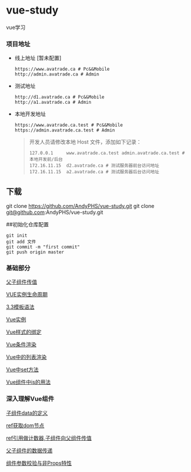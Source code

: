 # vue-study
vue学习
### 项目地址

- 线上地址 [暂未配置]
    ```
    https://www.avatrade.ca # Pc&&Mobile
    http://admin.avatrade.ca # Admin
    ```

- 测试地址
    ```
    http://d1.avatrade.ca # Pc&&Mobile
    http://a1.avatrade.ca # Admin
    ```

- 本地开发地址
    ```
    https://www.avatrade.ca.test # Pc&&Mobile
    https://admin.avatrade.ca.test # Admin
    ```

    > 开发人员请修改本地 Host 文件，添加如下记录：
    > ```
    > 127.0.0.1     www.avatrade.ca.test admin.avatrade.ca.test # 本地开发前/后台
    > 172.16.11.15  d2.avatrade.ca # 测试服务器前台访问地址
    > 172.16.11.15  a2.avatrade.ca # 测试服务器后台访问地址
    > ```


## 下载
git clone https://github.com/AndyPHS/vue-study.git
git clone git@github.com:AndyPHS/vue-study.git

##初始化仓库配置
 ```
git init 
git add 文件
git commit -m "first commit"
git push origin master
 ```
### 基础部分

[父子组件传值](/Vue基础精讲/Vue组件之间传值.html)  

[VUE实例生命周期](/Vue基础精讲/Vue实例生命周期函数.html)

[3.3模板语法](/Vue基础精讲/3—3模板语法.html)

[Vue实例](/Vue基础精讲/Vue实例.html)

[Vue样式的绑定](/Vue基础精讲/vue样式的绑定.html)

[Vue条件渲染](/Vue基础精讲/Vue中条件的渲染.html)

[Vue中的列表渲染](/Vue基础精讲/Vue中的列表渲染.html)

[Vue中set方法](/Vue基础精讲/Vue中set方法.html)

[Vue组件中is的用法](/深入理解Vue组件/Vue组件is的使用.html)

### 深入理解Vue组件

[子组件data的定义](/深入理解Vue组件/子组件data的定义.html)

[ref获取dom节点](/深入理解Vue组件/ref获取dom节点.html)

[ref引用做计数器,子组件向父组件传值](/深入理解Vue组件/ref引用做计数器.html)

[父子组件的数据传递](/深入理解Vue组件/父子组件的数据传递.html)

[组件参数校验与非Props特性](/深入理解Vue组件/组件参数校验与非Props特性.html)
